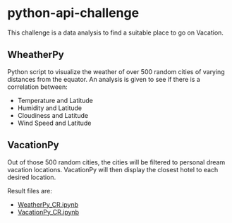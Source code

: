 # python-api-challenge
This challenge is a data analysis to find a suitable place to go on Vacation. 

## WheatherPy
Python script to visualize the weather of over 500 random cities of varying distances from the equator. An analysis is given to see if there is a correlation between: 
- Temperature and Latitude
- Humidity and Latitude
- Cloudiness and Latitude
- Wind Speed and Latitude

## VacationPy
Out of those 500 random cities, the cities will be filtered to personal dream vacation locations. VacationPy will then display the closest hotel to each desired location. 


Result files are:
- [WeatherPy_CR.ipynb](WeatherPy/WeatherPy_CR.ipynb)
- [VacationPy_CR.ipynb](WeatherPy/VacationPy_CR.ipynb)